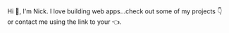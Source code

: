 Hi 👋, I'm Nick. I love building web apps...check out some of my projects 👇 or contact me using the link to your 👈.

